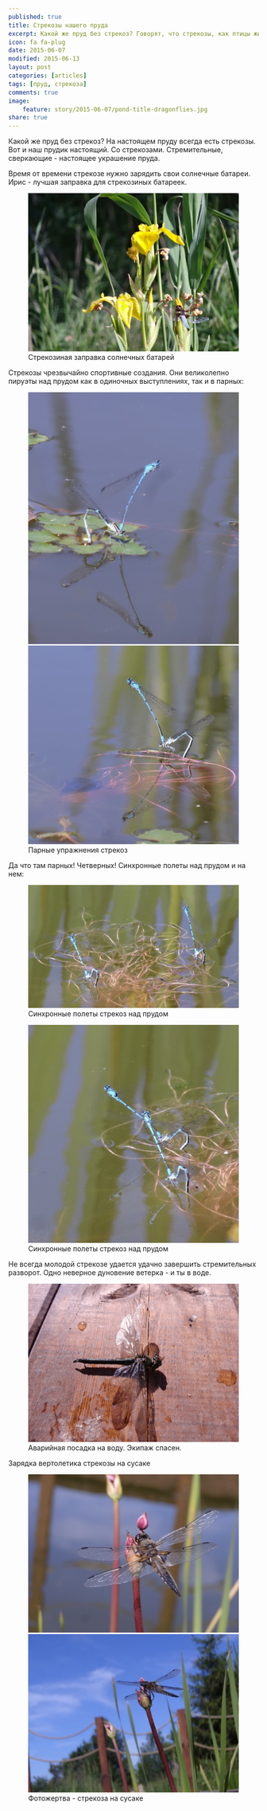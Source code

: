 ```yaml
---
published: true
title: Стрекозы нашего пруда
excerpt: Какой же пруд без стрекоз? Говорят, что стрекозы, как птицы живут и размножаются в определенном месте.
icon: fa fa-plug
date: 2015-06-07
modified: 2015-06-13
layout: post
categories: [articles]
tags: [пруд, стрекоза]
comments: true
image:
    feature: story/2015-06-07/pond-title-dragonflies.jpg
share: true
---
```


Какой же пруд без стрекоз? На настоящем пруду всегда есть стрекозы. Вот и наш прудик настоящий. Со стрекозами. Стремительные, сверкающие - настоящее украшение пруда.

<!-- more -->

Время от времени стрекозе нужно зарядить свои солнечные батареи. Ирис - лучшая заправка для стрекозиных батареек.
<figure>
    <a href="/images/story/2015-06-07/DSC03728.jpg"><img alt="Стрекозиная заправка солнечных батарей" title="Стрекозиная заправка солнечных батарей" src="/images/story/2015-06-07/DSC03728.jpg"></a>
    <figcaption>Стрекозиная заправка солнечных батарей</figcaption>
</figure>

Стрекозы чрезвычайно спортивные создания. Они великолепно пируэты над прудом как в одиночных выступлениях, так и в парных:

<figure class="half">
    <a href="/images/story/2015-06-07/DSC03748.jpg"><img alt="Парные упражнения стрекоз" title="Парные упражнения стрекоз" src="/images/story/2015-06-07/DSC03748.jpg"></a>
    <a href="/images/story/2015-06-07/DSC03752.jpg"><img alt="Парные упражнения стрекоз" title="Парные упражнения стрекоз" src="/images/story/2015-06-07/DSC03752.jpg"></a>
    <figcaption>Парные упражнения стрекоз</figcaption>
</figure>

Да что там парных! Четверных! Синхронные полеты над прудом и на нем:

<figure>
    <a href="/images/story/2015-06-07/DSC03754.jpg"><img alt="Синхронные полеты стрекоз над прудом" title="Синхронные полеты стрекоз над прудом" src="/images/story/2015-06-07/DSC03754.jpg"></a>
    <figcaption>Синхронные полеты стрекоз над прудом</figcaption>
</figure>

<figure>
    <a href="/images/story/2015-06-07/DSC03755.jpg"><img alt="Синхронные полеты стрекоз над прудом" title="Синхронные полеты стрекоз над прудом" src="/images/story/2015-06-07/DSC03755.jpg"></a>
    <figcaption>Синхронные полеты стрекоз над прудом</figcaption>
</figure>

Не всегда молодой стрекозе удается удачно завершить стремительных разворот. Одно неверное дуновение ветерка - и ты в воде.

<figure>
    <a href="/images/story/2015-06-07/DSC02841.jpg"><img alt="Аварийная посадка на воду. Экипаж спасен." title="Аварийная посадка на воду. Экипаж спасен." src="/images/story/2015-06-07/DSC02841.jpg"></a>
    <figcaption>Аварийная посадка на воду. Экипаж спасен.</figcaption>
</figure>

<a name="dragonfly-2015-06-13">Зарядка вертолетика стрекозы на сусаке</a>

<figure class="half">
    <a href="/images/story/2015-06-13/DSC03810.jpg"><img alt="Стрекоза и сусак" title="Стрекоза и сусак" src="/images/story/2015-06-13/DSC03810.jpg"></a>
    <a href="/images/story/2015-06-13/DSC03806.jpg"><img alt="Стрекоза отдыхает перед перелетом" title="Стрекоза отдыхает перед перелетом" src="/images/story/2015-06-13/DSC03806.jpg"></a>
    <figcaption>Фотожертва - стрекоза на сусаке</figcaption>
</figure>


